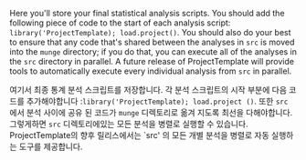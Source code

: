 Here you'll store your final statistical analysis scripts. You should add the following piece of code to the start of each analysis script: `library('ProjectTemplate); load.project()`. You should also do your best to ensure that any code that's shared between the analyses in `src` is moved into the `munge` directory; if you do that, you can execute all of the analyses in the `src` directory in parallel. A future release of ProjectTemplate will provide tools to automatically execute every individual analysis from `src` in parallel.


여기서 최종 통계 분석 스크립트를 저장합니다. 각 분석 스크립트의 시작 부분에 다음 코드를 추가해야합니다 :`library('ProjectTemplate); load.project ()`. 또한 `src` 에서 분석 사이에 공유 된 코드가 `munge` 디렉토리로 옮겨 지도록 최선을 다해야합니다. 그렇게하면 `src` 디렉토리에있는 모든 분석을 병렬로 실행할 수 있습니다. ProjectTemplate의 향후 릴리스에서는 `src' 의 모든 개별 분석을 병렬로 자동 실행하는 도구를 제공합니다.
